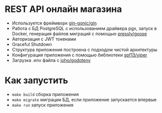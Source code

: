 # REST API онлайн магазина
- Используется фреймворк [gin-gonic/gin](https://github.com/gin-gonic/gin)
- Работа с БД PostgreSQL с использованием драйвера pgx, запуск в Docker, генерация файлов миграций с помощью [pressly/goose](https://github.com/pressly/goose)
- Авторизация с JWT токенами
- Graceful Shutdown
- Структура приложения построена с подходом чистой архитектуры
- Конфигурация приложения с помощью библиотеки [spf13/viper](https://github.com/spf13/viper)
- Загрузка .env файла с [joho/godotenv](https://github.com/joho/godotenv)
# Как запустить
- ```make build``` сборка приложения
- ```make migrate``` миграции БД, если приложение запускается впервые
- ```make run``` запуск приложения
